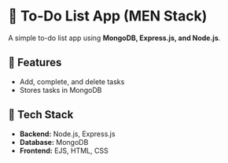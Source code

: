 # 📝 To-Do List App (MEN Stack)

A simple to-do list app using **MongoDB, Express.js, and Node.js**.

## 🚀 Features
- Add, complete, and delete tasks  
- Stores tasks in MongoDB  

## 📂 Tech Stack  
- **Backend:** Node.js, Express.js  
- **Database:** MongoDB  
- **Frontend:** EJS, HTML, CSS  
